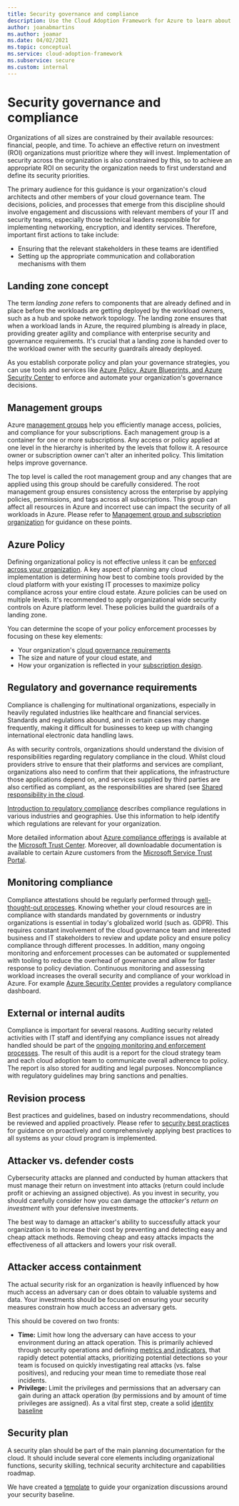 ```yaml
---
title: Security governance and compliance
description: Use the Cloud Adoption Framework for Azure to learn about governance and compliance considerations regarding security.
author: joanabmartins
ms.author: joamar
ms.date: 04/02/2021
ms.topic: conceptual
ms.service: cloud-adoption-framework
ms.subservice: secure
ms.custom: internal
---
```


# Security governance and compliance

Organizations of all sizes are constrained by their available resources: financial, people, and time. To achieve an effective return on investment (ROI) organizations must prioritize where they will invest. Implementation of security across the organization is also constrained by this, so to achieve an appropriate ROI on security the organization needs to first understand and define its security priorities.

The primary audience for this guidance is your organization's cloud architects and other members of your cloud governance team. The decisions, policies, and processes that emerge from this discipline should involve engagement and discussions with relevant members of your IT and security teams, especially those technical leaders responsible for implementing networking, encryption, and identity services. Therefore, important first actions to take include:

- Ensuring that the relevant stakeholders in these teams are identified
- Setting up the appropriate communication and collaboration mechanisms with them

## Landing zone concept

The term *landing zone* refers to components that are already defined and in place before the workloads are getting deployed by the workload owners, such as a hub and spoke network topology. The landing zone ensures that when a workload lands in Azure, the required plumbing is already in place, providing greater agility and compliance with enterprise security and governance requirements. It's crucial that a landing zone is handed over to the workload owner with the security guardrails already deployed.

As you establish corporate policy and plan your governance strategies, you can use tools and services like [Azure Policy, Azure Blueprints, and Azure Security Center](../../ready/azure-setup-guide/govern-org-compliance.md?tabs=AzureBlueprints) to enforce and automate your organization's governance decisions.

## Management groups

Azure [management groups](../../ready/azure-best-practices/organize-subscriptions.md#azure-management-groups) help you efficiently manage access, policies, and compliance for your subscriptions. Each management group is a container for one or more subscriptions. Any access or policy applied at one level in the hierarchy is inherited by the levels that follow it. A resource owner or subscription owner can't alter an inherited policy. This limitation helps improve governance.

The top level is called the root management group and any changes that are applied using this group should be carefully considered. The root management group ensures consistency across the enterprise by applying policies, permissions, and tags across all subscriptions. This group can affect all resources in Azure and incorrect use can impact the security of all workloads in Azure. Please refer to [Management group and subscription organization](../../ready/enterprise-scale/management-group-and-subscription-organization.md) for guidance on these points.

## Azure Policy

Defining organizational policy is not effective unless it can be [enforced across your organization](../../decision-guides/policy-enforcement/index.md). A key aspect of planning any cloud implementation is determining how best to combine tools provided by the cloud platform with your existing IT processes to maximize policy compliance across your entire cloud estate. Azure policies can be used on multiple levels. It's recommended to apply organizational wide security controls on Azure platform level. These policies build the guardrails of a landing zone.

You can determine the scope of your policy enforcement processes by focusing on these key elements:

- Your organization's [cloud governance requirements](../../govern/index.md)
- The size and nature of your cloud estate, and
- How your organization is reflected in your [subscription design](../../decision-guides/subscriptions/index.md).

## Regulatory and governance requirements

Compliance is challenging for multinational organizations, especially in heavily regulated industries like healthcare and financial services. Standards and regulations abound, and in certain cases may change frequently, making it difficult for businesses to keep up with changing international electronic data handling laws.

As with security controls, organizations should understand the division of responsibilities regarding regulatory compliance in the cloud. Whilst cloud providers strive to ensure that their platforms and services are compliant, organizations also need to confirm that their applications, the infrastructure those applications depend on, and services supplied by third parties are also certified as compliant, as the responsibilities are shared (see [Shared responsibility in the cloud](/azure/security/fundamentals/shared-responsibility).

[Introduction to regulatory compliance](../../govern/policy-compliance/regulatory-compliance.md) describes compliance regulations in various industries and geographies. Use this information to help identify which regulations are relevant for your organization.

 More detailed information about [Azure compliance offerings](/compliance/regulatory/offering-home) is available at the [Microsoft Trust Center](https://www.microsoft.com/trust-center). Moreover, all downloadable documentation is available to certain Azure customers from the [Microsoft Service Trust Portal](https://servicetrust.microsoft.com).

## Monitoring compliance

Compliance attestations should be regularly performed through [well-thought-out processes](../../govern/security-baseline/compliance-processes.md). Knowing whether your cloud resources are in compliance with standards mandated by governments or industry organizations is essential in today's globalized world (such as. GDPR). This requires constant involvement of the cloud governance team and interested business and IT stakeholders to review and update policy and ensure policy compliance through different processes. In addition, many ongoing monitoring and enforcement processes can be automated or supplemented with tooling to reduce the overhead of governance and allow for faster response to policy deviation. Continuous monitoring and assessing workload increases the overall security and compliance of your workload in Azure. For example [Azure Security Center](https://azure.microsoft.com/services/security-center/) provides a regulatory compliance dashboard.

## External or internal audits

Compliance is important for several reasons. Auditing security related activities with IT staff and identifying any compliance issues not already handled should be part of the [ongoing monitoring and enforcement processes](../../govern/security-baseline/compliance-processes.md#planning-review-and-reporting-processes). The result of this audit is a report for the cloud strategy team and each cloud adoption team to communicate overall adherence to policy. The report is also stored for auditing and legal purposes. Noncompliance with regulatory guidelines may bring sanctions and penalties.

## Revision process

Best practices and guidelines, based on industry recommendations, should be reviewed and applied proactively. Please refer to [security best practices](../security-top-10.md) for guidance on proactively and comprehensively applying best practices to all systems as your cloud program is implemented.

## Attacker vs. defender costs

Cybersecurity attacks are planned and conducted by human attackers that must manage their return on investment into attacks (return could include profit or achieving an assigned objective). As you invest in security, you should carefully consider how you can damage the *attacker's return on investment* with your defensive investments.

The best way to damage an attacker's ability to successfully attack your organization is to increase their cost by preventing and detecting easy and cheap attack methods. Removing cheap and easy attacks impacts the effectiveness of all attackers and lowers your risk overall.

## Attacker access containment

The actual security risk for an organization is heavily influenced by how much access an adversary can or does obtain to valuable systems and data. Your investments should be focused on ensuring your security measures constrain how much access an adversary gets.

This should be covered on two fronts:

- **Time:** Limit how long the adversary can have access to your environment during an attack operation. This is primarily achieved through security operations and defining [metrics and indicators](../../govern/security-baseline/metrics-tolerance.md), that rapidly detect potential attacks, prioritizing potential detections so your team is focused on quickly investigating real attacks (vs. false positives), and reducing your mean time to remediate those real incidents.
- **Privilege:** Limit the privileges and permissions that an adversary can gain during an attack operation (by permissions and by amount of time privileges are assigned). As a vital first step, create a solid [identity baseline](../../govern/identity-baseline/index.md)

## Security plan

A security plan should be part of the main planning documentation for the cloud. It should include several core elements including organizational functions, security skilling, technical security architecture and capabilities roadmap.

We have created a [template](../../govern/security-baseline/template.md) to guide your organization discussions around your security baseline.
